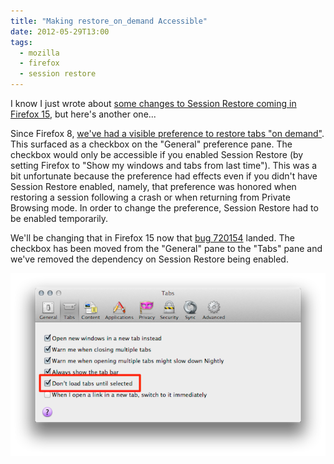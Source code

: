 ```yaml
---
title: "Making restore_on_demand Accessible"
date: 2012-05-29T13:00
tags:
  - mozilla
  - firefox
  - session restore
---
```


I know I just wrote about [some changes to Session Restore coming in Firefox 15](/posts/session-restore-changes-in-firefox-15), but here's another one...

Since Firefox 8, [we've had a visible preference to restore tabs "on demand"](/posts/max-concurrent-tabs-is-dead/). This surfaced as a checkbox on the "General" preference pane. The checkbox would only be accessible if you enabled Session Restore (by setting Firefox to "Show my windows and tabs from last time"). This was a bit unfortunate because the preference had effects even if you didn't have Session Restore enabled, namely, that preference was honored when restoring a session following a crash or when returning from Private Browsing mode. In order to change the preference, Session Restore had to be enabled temporarily.

We'll be changing that in Firefox 15 now that [bug 720154](https://bugzilla.mozilla.org/show_bug.cgi?id=720154) landed. The checkbox has been moved from the "General" pane to the "Tabs" pane and we've removed the dependency on Session Restore being enabled.

[![](/img/posts/making-restore-on-demand-accessible.png)](/img/posts/originals/making-restore-on-demand-accessible.png)
